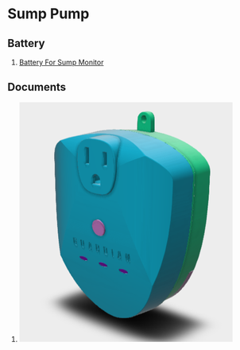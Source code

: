 # Sump Pump
## Battery
1. [Battery For Sump Monitor](/uploads/battery-for-sump-monitor.pdf "Battery For Sump Monitor")

## Documents
1. ![Sump 3 D](/uploads/sump-3-d.png "Sump 3 D")
